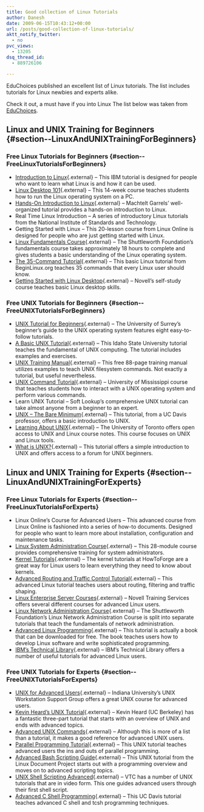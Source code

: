 ```yaml
---
title: Good collection of Linux Tutorials
author: Danesh
date: 2009-06-15T10:43:12+00:00
url: /posts/good-collection-of-linux-tutorials/
aktt_notify_twitter:
  - no
pvc_views:
  - 13205
dsq_thread_id:
  - 889726106

---
```

EduChoices published an excellent list of Linux tutorials. The list includes tutorials for Linux newbies and experts alike.

Check it out, a must have if you into Linux The list below was taken from [EduChoices][1].

## Linux and UNIX Training for Beginners {#section--LinuxAndUNIXTrainingForBeginners}

### Free Linux Tutorials for Beginners {#section--FreeLinuxTutorialsForBeginners}

  * [Introduction to Linux][2]{.external} &#8211; This IBM tutorial is designed for people who want to learn what Linux is and how it can be used.
  * [Linux Desktop 101][3]{.external} &#8211; This 14-week course teaches students how to run the Linux operating system on a PC.
  * [Hands-On Introduction to Linux][4]{.external} &#8211; Machtelt Garrels&#8217; well-organized tutorial provides a hands-on introduction to Linux.
  * Real Time Linux Introduction &#8211; A series of introductory Linux tutorials from the National Institute of Standards and Technology.
  * Getting Started with Linux &#8211; This 20-lesson course from Linux Online is designed for people who are just getting started with Linux.
  * [Linux Fundamentals Course][5]{.external} &#8211; The Shuttleworth Foundation&#8217;s fundamentals course takes approximately 18 hours to complete and gives students a basic understanding of the Linux operating system.
  * [The 35-Command Tutorial][6]{.external} &#8211; This basic Linux tutorial from BeginLinux.org teaches 35 commands that every Linux user should know.
  * [Getting Started with Linux Desktop][7]{.external} &#8211; Novell&#8217;s self-study course teaches basic Linux desktop skills.

### Free UNIX Tutorials for Beginners {#section--FreeUNIXTutorialsForBeginners}

  * [UNIX Tutorial for Beginners][8]{.external} &#8211; The University of Surrey&#8217;s beginner&#8217;s guide to the UNIX operating system features eight easy-to-follow tutorials.
  * [A Basic UNIX Tutorial][9]{.external} &#8211; This Idaho State University tutorial teaches the fundamental of UNIX computing. The tutorial includes examples and exercises.
  * [UNIX Training Manual][10]{.external} &#8211; This free 88-page training manual utilizes examples to teach UNIX filesystem commands. Not exactly a tutorial, but useful nevertheless.
  * [UNIX Command Tutorial][11]{.external} &#8211; University of Mississippi course that teaches students how to interact with a UNIX operating system and perform various commands.
  * Learn UNIX Tutorial &#8211; Soft Lookup&#8217;s comprehensive UNIX tutorial can take almost anyone from a beginner to an expert.
  * [UNIX &#8211; The Bare Minimum][12]{.external} &#8211; This tutorial, from a UC Davis professor, offers a basic introduction to UNIX.
  * [Learning About UNIX][13]{.external} &#8211; The University of Toronto offers open access to UNIX and Linux course notes. This course focuses on UNIX and Linux tools.
  * [What is UNIX?][14]{.external} &#8211; This tutorial offers a simple introduction to UNIX and offers access to a forum for UNIX beginners.

## Linux and UNIX Training for Experts {#section--LinuxAndUNIXTrainingForExperts}

### Free Linux Tutorials for Experts {#section--FreeLinuxTutorialsForExperts}

  * Linux Online&#8217;s Course for Advanced Users &#8211; This advanced course from Linux Online is fashioned into a series of how-to documents. Designed for people who want to learn more about installation, configuration and maintenance tasks.
  * [Linux System Administration Course][15]{.external} &#8211; This 28-module course provides comprehensive training for system administrators.
  * [Kernel Tutorials][16]{.external} &#8211; The kernel tutorials at HowToForge are a great way for Linux users to learn everything they need to know about kernels.
  * [Advanced Routing and Traffic Control Tutorial][17]{.external} &#8211; This advanced Linux tutorial teaches users about routing, filtering and traffic shaping.
  * [Linux Enterprise Server Courses][18]{.external} &#8211; Novell Training Services offers several different courses for advanced Linux users.
  * [Linux Network Administration Course][19]{.external} &#8211; The Shuttleworth Foundation&#8217;s Linux Network Administration Course is split into separate tutorials that teach the fundamentals of network administration.
  * [Advanced Linux Programming][20]{.external} &#8211; This tutorial is actually a book that can be downloaded for free. The book teaches users how to develop Linux software and write sophisticated programming.
  * [IBM&#8217;s Technical Library][21]{.external} &#8211; IBM&#8217;s Technical Library offers a number of useful tutorials for advanced Linux users.

### Free UNIX Tutorials for Experts {#section--FreeUNIXTutorialsForExperts}

  * [UNIX for Advanced Users][22]{.external} &#8211; Indiana University&#8217;s UNIX Workstation Support Group offers a great UNIX course for advanced users.
  * [Kevin Heard&#8217;s UNIX Tutorial][23]{.external} &#8211; Kevin Heard (UC Berkeley) has a fantastic three-part tutorial that starts with an overview of UNIX and ends with advanced topics.
  * [Advanced UNIX Commands][24]{.external} &#8211; Although this is more of a list than a tutorial, it makes a good reference for advanced UNIX users.
  * [Parallel Programming Tutorial][25]{.external} &#8211; This UNIX tutorial teaches advanced users the ins and outs of parallel programming.
  * [Advanced Bash Scripting Guide][26]{.external} &#8211; This UNIX tutorial from the Linux Document Project starts out with a programming overview and moves on to advanced scripting topics.
  * [UNIX Shell Scripting Advanced][27]{.external} &#8211; VTC has a number of UNIX tutorials that are in video form. This one guides advanced users through their first shell script.
  * [Advanced C Shell Programming][28]{.external} &#8211; This UC Davis tutorial teaches advanced C shell and tcsh programming techniques.

 [1]: http://educhoices.org/articles/Useful_Tutorials_on_Linux_and_UNIX_for_Beginners_and_Experts_Alike.html
 [2]: http://www.ibm.com/developerworks/linux/newto/
 [3]: http://linux.about.com/c/ec/1.htm
 [4]: http://tldp.org/LDP/intro-linux/html/index.html
 [5]: http://learnlinux.tsf.org.za/courses/web-fundamentals.html
 [6]: http://www.beginlinux.org/course/view.php?id=15
 [7]: http://ocw.novell.com/novell-linux-desktop/getting-started-with-novell-linux-desktop
 [8]: http://www.ee.surrey.ac.uk/Teaching/Unix/
 [9]: http://snap.nlc.dcccd.edu/learn/idaho/unixindex.html
 [10]: http://www.devdaily.com/unix/unix-dnld.shtml
 [11]: http://www.mcsr.olemiss.edu/unixhelp/commanz/index.html
 [12]: http://heather.cs.ucdavis.edu/%7Ematloff/UnixAndC/Unix/UnixBareMn.pdf
 [13]: http://www.upscale.utoronto.ca/GeneralInterest/Harrison/LearnLinux/
 [14]: http://www.unix-manuals.com/tutorials/unix/unix.html
 [15]: http://www.linuxtraining.co.uk/download/new_linux_course_modules.pdf
 [16]: http://www.howtoforge.com/howtos/linux/kernel
 [17]: http://lartc.org/lartc.html
 [18]: http://ocw.novell.com/suse-linux-enterprise
 [19]: http://learnlinux.tsf.org.za/courses/web-net-admin.html
 [20]: http://www.advancedlinuxprogramming.com/
 [21]: http://www.ibm.com/developerworks/views/linux/libraryview.jsp?type_by=Tutorials
 [22]: http://www.ussg.iu.edu/UAU/uau.html
 [23]: http://people.ischool.berkeley.edu/%7Ekevin/unix-tutorial/
 [24]: http://members.unine.ch/philippe.renard/unix2.html
 [25]: http://users.actcom.co.il/%7Echoo/lupg/tutorials/parallel-programming-theory/parallel-programming-theory.html
 [26]: http://tldp.org/LDP/abs/html/
 [27]: http://www.vtc.com/products/Unix-Shell-Scripting-Advanced-tutorials.htm
 [28]: http://heather.cs.ucdavis.edu/%7Ematloff/UnixAndC/Unix/CShellII.pdf